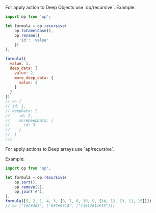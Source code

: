 For apply action to Deep Objects use \`op/recursive\`. Example:

```js
import op from 'op';

let formula = op.recursive(
    op.toCamelCase(),
    op.rename({
      'id': 'value'
    })
);

formula({
  value: 1,
  deep_data: {
    value: 2,
    more_deep_data: {
      value: 3
    }
  }
})
// => {
// id: 1,
// deepData: {
//    id: 2,
//    moreDeepData: {
//      id: 3
//    }
//  }
//}
```

For apply actions to Deep arrays use \`ap/recursive\`.

Example:

```js
import op from 'op';

let formula = op.recursive(
    op.sort(),
    op.remove(2),
    op.join('#'),
);
formula([5, 2, 1, 4, 3, [8, 7, 6, 10, 9, [14, 12, 13, 11, 15]]])
// => ["1#2#4#5", ["6#7#9#10", ["11#12#14#15"]]]
```



